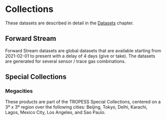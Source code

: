 # Collections

These datasets are described in detail in the [Datasets](intro-datasets) chapter. 

## Forward Stream

Forward Stream datasets are global datasets that are available starting from 2021-02-01 to present with a delay of 4 days (give or take). The datasets are generated for several sensor / trace gas combinations. 

## Special Collections

### Megacities

These products are part of the TROPESS Special Collections, centered on a 3º x 3º region over the following cities: Beijing, Tokyo, Delhi, Karachi, Lagos, Mexico City, Los Angeles, and Sao Paulo.
